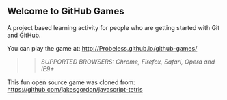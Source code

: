 ## Welcome to GitHub Games

A project based learning activity for people who are getting started with Git and GitHub.

You can play the game at: http://Probeless.github.io/github-games/

>> _*SUPPORTED BROWSERS*: Chrome, Firefox, Safari, Opera and IE9+_

This fun open source game was cloned from: https://github.com/jakesgordon/javascript-tetris
